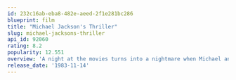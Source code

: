 ```yaml
---
id: 232c16ab-eba8-482e-aeed-2f1e281bc286
blueprint: film
title: "Michael Jackson's Thriller"
slug: michael-jacksons-thriller
api_id: 92060
rating: 8.2
popularity: 12.551
overview: 'A night at the movies turns into a nightmare when Michael and his date are attacked by a horde of bloody-thirsty zombies.'
release_date: '1983-11-14'
---
```

